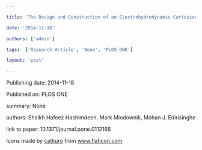 ---
title: 'The Design and Construction of an Electrohydrodynamic Cartesian Robot for the Preparation of Tissue Engineering Constructs'
date: '2014-11-18'
authors: ['admin']
tags:  ['Research Article', 'None', 'PLOS ONE']
layout: 'post'
---
Publishing date: 2014-11-18

Published on: PLOS ONE

summary: None

authors: Shaikh Hafeez Hashimdeen, Mark Miodownik, Mohan J. Edirisinghe

link to paper: 10.1371/journal.pone.0112166

Icons made by <a href="https://www.flaticon.com/free-icon/bookshelves_3576884" title="catkuro">catkuro</a> from <a href="https://www.flaticon.com/" title="Flaticon"> www.flaticon.com</a>